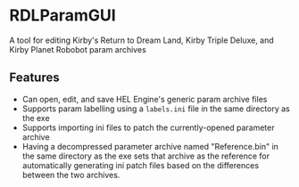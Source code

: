# RDLParamGUI
A tool for editing Kirby's Return to Dream Land, Kirby Triple Deluxe, and Kirby Planet Robobot param archives

## Features
* Can open, edit, and save HEL Engine's generic param archive files
* Supports param labelling using a `labels.ini` file in the same directory as the exe
* Supports importing ini files to patch the currently-opened parameter archive
* Having a decompressed parameter archive named "Reference.bin" in the same directory as the exe sets that archive as the reference for automatically generating ini patch files based on the differences between the two archives.
